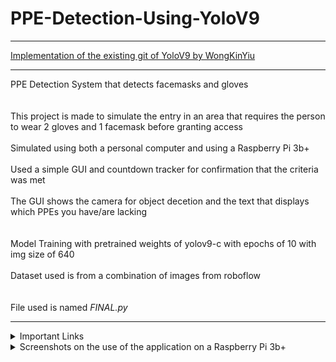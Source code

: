 # PPE-Detection-Using-YoloV9
*** ***
[Implementation of the existing git of YoloV9 by WongKinYiu](https://github.com/WongKinYiu/yolov9/)
*** ***
PPE Detection System that detects facemasks and gloves
</br>
</br>
</br>
This project is made to simulate the entry in an area that requires the person to wear 2 gloves and 1 facemask before granting access
</br>
</br>
Simulated using both a personal computer and using a Raspberry Pi 3b+
</br>
</br>
Used a simple GUI and countdown tracker for confirmation that the criteria was met
</br>
</br>
The GUI shows the camera for object decetion and the text that displays which PPEs you have/are lacking
</br>
</br>
</br>
Model Training with pretrained weights of yolov9-c with epochs of 10 with img size of 640
</br>
</br>
Dataset used is from a combination of images from roboflow
</br>
</br>
</br>
File used is named *FINAL.py*
*** ***
<details>
 <summary>Important Links</summary>
</br>
 
 [Dataset](https://universe.roboflow.com/4d/ppe-4ngvv)
</br>
 Weights: *will be uploaded soon*
</details>
<details>
 <summary>Screenshots on the use of the application on a Raspberry Pi 3b+</summary>
 </br>
 </br>
 </br>
 
 *Incomplete PPE/No PPE*
 ![screenshot3](https://github.com/chardizard3/PPE-Detection-Using-YoloV9/blob/main/3.jpg)
 </br>
 </br>
 *Countdown 3*
 ![screenshot5](https://github.com/chardizard3/PPE-Detection-Using-YoloV9/blob/main/5.jpg)
 </br>
 </br>
 *Countdown 2*
 ![screenshot2](https://github.com/chardizard3/PPE-Detection-Using-YoloV9/blob/main/2.jpg)
 </br>
 </br>
 *Countdown 1*
 ![screenshot4](https://github.com/chardizard3/PPE-Detection-Using-YoloV9/blob/main/4.jpg)
 </br>
 </br>
 *Access Granted*
 ![screenshot1](https://github.com/chardizard3/PPE-Detection-Using-YoloV9/blob/main/1.jpg)
</details>
